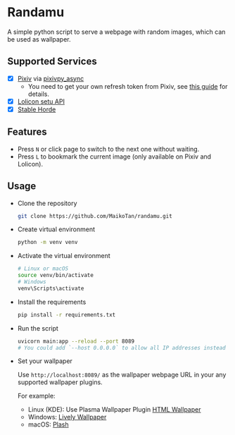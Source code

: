 # Randamu

A simple python script to serve a webpage with random images, which can be used as wallpaper.

## Supported Services

- [x] [Pixiv](https://pixiv.net/) via [pixivpy_async](https://github.com/Mikubill/pixivpy-async)
    - You need to get your own refresh token from Pixiv, see [this guide](https://gist.github.com/ZipFile/c9ebedb224406f4f11845ab700124362) for details.
- [x] [Lolicon setu API](https://api.lolicon.app/#/setu)
- [x] [Stable Horde](https://stablehorde.net/)

## Features

- Press `N` or click page to switch to the next one without waiting.
- Press `L` to bookmark the current image (only available on Pixiv and Lolicon).

## Usage

- Clone the repository

    ```bash
    git clone https://github.com/MaikoTan/randamu.git
    ```

- Create virtual environment

    ```bash
    python -m venv venv
    ```

- Activate the virtual environment

    ```bash
    # Linux or macOS
    source venv/bin/activate
    # Windows
    venv\Scripts\activate
    ```

- Install the requirements

    ```bash
    pip install -r requirements.txt
    ```

- Run the script

    ```bash
    uvicorn main:app --reload --port 8089
    # You could add `--host 0.0.0.0` to allow all IP addresses instead of `localhost`.
    ```

- Set your wallpaper

    Use `http://localhost:8089/` as the wallpaper webpage URL in your any supported wallpaper plugins.

    For example:

    - Linux (KDE): Use Plasma Wallpaper Plugin [HTML Wallpaper](https://store.kde.org/p/1324580)
    - Windows: [Lively Wallpaper](https://www.rocksdanister.com/lively/)
    - macOS: [Plash](https://sindresorhus.com/plash)
